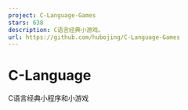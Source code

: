 ```yaml
---
project: C-Language-Games
stars: 638
description: C语言经典小游戏。
url: https://github.com/hubojing/C-Language-Games
---
```


C-Language
==========

C语言经典小程序和小游戏
